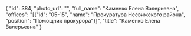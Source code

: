 {
    "id": 384,
    "photo_url": "",
    "full_name": "Каменко Елена Валерьевна",
    "offices": "[{\"id\": \"05-15\", \"name\": \"Прокуратура Несвижского района\", \"position\": \"Помощник прокурора\"}]",
    "title": "Каменко Елена Валерьевна"
}